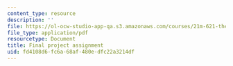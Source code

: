 ```yaml
---
content_type: resource
description: ''
file: https://ol-ocw-studio-app-qa.s3.amazonaws.com/courses/21m-621-theater-and-cultural-diversity-in-the-u-s-spring-2008/fd4108d6fc6a68af480edfc22a3214df_MIT21M_670S08_unit6finalpro.pdf
file_type: application/pdf
resourcetype: Document
title: Final project assignment
uid: fd4108d6-fc6a-68af-480e-dfc22a3214df
---
```

